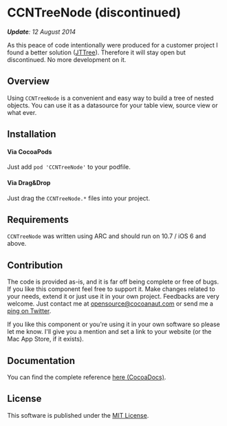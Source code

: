 # CCNTreeNode (discontinued)

*__Update__: 12 August 2014*

As this peace of code intentionally were produced for a customer project I found a better solution ([JTTree](https://github.com/jtbandes/JTTree)). Therefore it will stay open but discontinued. No more development on it.


## Overview

Using `CCNTreeNode` is a convenient and easy way to build a tree of nested objects. You can use it as a datasource for your table view, source view or what ever.


## Installation
#### Via CocoaPods
Just add `pod 'CCNTreeNode'` to your podfile.


#### Via Drag&Drop
Just drag the `CCNTreeNode.*` files into your project.


## Requirements
`CCNTreeNode` was written using ARC and should run on 10.7 / iOS 6 and above.


## Contribution
The code is provided as-is, and it is far off being complete or free of bugs. If you like this component feel free to support it. Make changes related to your needs, extend it or just use it in your own project. Feedbacks are very welcome. Just contact me at [opensource@cocoanaut.com](mailto:opensource@cocoanaut.com) or send me a [ping on Twitter](http://twitter.com/TheCocoaNaut). 

If you like this component or you're using it in your own software so please let me know. I'll give you a mention and set a link to your website (or the Mac App Store, if it exists).


## Documentation
You can find the complete reference [here (CocoaDocs)](http://cocoadocs.org/docsets/CCNTreeNode/).


## License
This software is published under the [MIT License](http://cocoanaut.mit-license.org).

